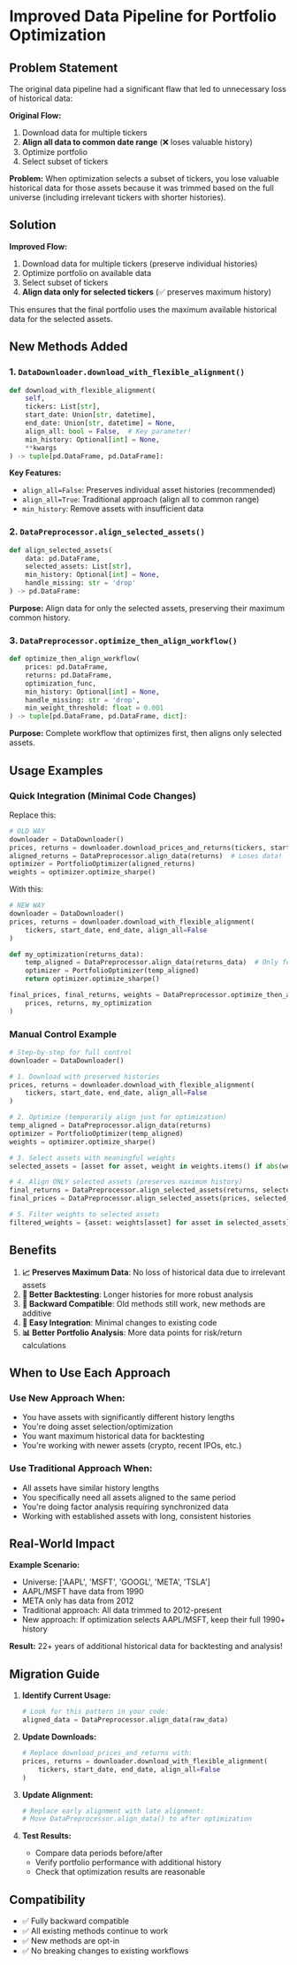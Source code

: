 # Improved Data Pipeline for Portfolio Optimization

## Problem Statement

The original data pipeline had a significant flaw that led to unnecessary loss of historical data:

**Original Flow:**
1. Download data for multiple tickers
2. **Align all data to common date range** (❌ loses valuable history)
3. Optimize portfolio 
4. Select subset of tickers

**Problem:** When optimization selects a subset of tickers, you lose valuable historical data for those assets because it was trimmed based on the full universe (including irrelevant tickers with shorter histories).

## Solution

**Improved Flow:**
1. Download data for multiple tickers (preserve individual histories)
2. Optimize portfolio on available data
3. Select subset of tickers 
4. **Align data only for selected tickers** (✅ preserves maximum history)

This ensures that the final portfolio uses the maximum available historical data for the selected assets.

## New Methods Added

### 1. `DataDownloader.download_with_flexible_alignment()`

```python
def download_with_flexible_alignment(
    self,
    tickers: List[str],
    start_date: Union[str, datetime],
    end_date: Union[str, datetime] = None,
    align_all: bool = False,  # Key parameter!
    min_history: Optional[int] = None,
    **kwargs
) -> tuple[pd.DataFrame, pd.DataFrame]:
```

**Key Features:**
- `align_all=False`: Preserves individual asset histories (recommended)
- `align_all=True`: Traditional approach (align all to common range)
- `min_history`: Remove assets with insufficient data

### 2. `DataPreprocessor.align_selected_assets()`

```python
def align_selected_assets(
    data: pd.DataFrame,
    selected_assets: List[str],
    min_history: Optional[int] = None,
    handle_missing: str = 'drop'
) -> pd.DataFrame:
```

**Purpose:** Align data for only the selected assets, preserving their maximum common history.

### 3. `DataPreprocessor.optimize_then_align_workflow()`

```python
def optimize_then_align_workflow(
    prices: pd.DataFrame,
    returns: pd.DataFrame,
    optimization_func,
    min_history: Optional[int] = None,
    handle_missing: str = 'drop',
    min_weight_threshold: float = 0.001
) -> tuple[pd.DataFrame, pd.DataFrame, dict]:
```

**Purpose:** Complete workflow that optimizes first, then aligns only selected assets.

## Usage Examples

### Quick Integration (Minimal Code Changes)

Replace this:
```python
# OLD WAY
downloader = DataDownloader()
prices, returns = downloader.download_prices_and_returns(tickers, start_date, end_date)
aligned_returns = DataPreprocessor.align_data(returns)  # Loses data!
optimizer = PortfolioOptimizer(aligned_returns)
weights = optimizer.optimize_sharpe()
```

With this:
```python
# NEW WAY
downloader = DataDownloader()
prices, returns = downloader.download_with_flexible_alignment(
    tickers, start_date, end_date, align_all=False
)

def my_optimization(returns_data):
    temp_aligned = DataPreprocessor.align_data(returns_data)  # Only for optimization
    optimizer = PortfolioOptimizer(temp_aligned)
    return optimizer.optimize_sharpe()

final_prices, final_returns, weights = DataPreprocessor.optimize_then_align_workflow(
    prices, returns, my_optimization
)
```

### Manual Control Example

```python
# Step-by-step for full control
downloader = DataDownloader()

# 1. Download with preserved histories
prices, returns = downloader.download_with_flexible_alignment(
    tickers, start_date, end_date, align_all=False
)

# 2. Optimize (temporarily align just for optimization)
temp_aligned = DataPreprocessor.align_data(returns)
optimizer = PortfolioOptimizer(temp_aligned)
weights = optimizer.optimize_sharpe()

# 3. Select assets with meaningful weights
selected_assets = [asset for asset, weight in weights.items() if abs(weight) > 0.01]

# 4. Align ONLY selected assets (preserves maximum history)
final_returns = DataPreprocessor.align_selected_assets(returns, selected_assets)
final_prices = DataPreprocessor.align_selected_assets(prices, selected_assets)

# 5. Filter weights to selected assets
filtered_weights = {asset: weights[asset] for asset in selected_assets}
```

## Benefits

1. **📈 Preserves Maximum Data**: No loss of historical data due to irrelevant assets
2. **🎯 Better Backtesting**: Longer histories for more robust analysis
3. **🔧 Backward Compatible**: Old methods still work, new methods are additive
4. **🚀 Easy Integration**: Minimal changes to existing code
5. **📊 Better Portfolio Analysis**: More data points for risk/return calculations

## When to Use Each Approach

### Use New Approach When:
- You have assets with significantly different history lengths
- You're doing asset selection/optimization
- You want maximum historical data for backtesting
- You're working with newer assets (crypto, recent IPOs, etc.)

### Use Traditional Approach When:
- All assets have similar history lengths
- You specifically need all assets aligned to the same period
- You're doing factor analysis requiring synchronized data
- Working with established assets with long, consistent histories

## Real-World Impact

**Example Scenario:**
- Universe: ['AAPL', 'MSFT', 'GOOGL', 'META', 'TSLA']
- AAPL/MSFT have data from 1990
- META only has data from 2012
- Traditional approach: All data trimmed to 2012-present
- New approach: If optimization selects AAPL/MSFT, keep their full 1990+ history

**Result:** 22+ years of additional historical data for backtesting and analysis!

## Migration Guide

1. **Identify Current Usage:**
   ```python
   # Look for this pattern in your code:
   aligned_data = DataPreprocessor.align_data(raw_data)
   ```

2. **Update Downloads:**
   ```python
   # Replace download_prices_and_returns with:
   prices, returns = downloader.download_with_flexible_alignment(
       tickers, start_date, end_date, align_all=False
   )
   ```

3. **Update Alignment:**
   ```python
   # Replace early alignment with late alignment:
   # Move DataPreprocessor.align_data() to after optimization
   ```

4. **Test Results:**
   - Compare data periods before/after
   - Verify portfolio performance with additional history
   - Check that optimization results are reasonable

## Compatibility

- ✅ Fully backward compatible
- ✅ All existing methods continue to work
- ✅ New methods are opt-in
- ✅ No breaking changes to existing workflows
